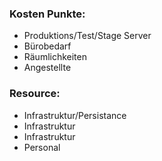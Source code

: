 ### Kosten Punkte:                  
* Produktions/Test/Stage Server    
* Bürobedarf      
* Räumlichkeiten
* Angestellte  
### Resource:
* Infrastruktur/Persistance
* Infrastruktur
* Infrastruktur  
* Personal 
